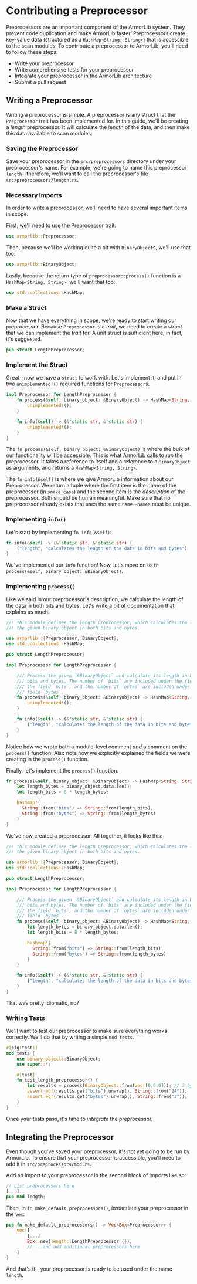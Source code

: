 # Contributing a Preprocessor

Preprocessors are an important component of the ArmorLib system. They prevent code duplication and make ArmorLib faster. Preprocessors create key-value data (structured as a `HashMap<String, String>`) that is accessible to the scan modules. To contribute a preprocessor to ArmorLib, you'll need to follow these steps:

- Write your preprocessor
- Write comprehensive tests for your preprocessor
- Integrate your preprocessor in the ArmorLib architecture
- Submit a pull request

## Writing a Preprocessor

Writing a preprocessor is simple. A preprocessor is any struct that the `Preprocessor` trait has been implemented for. In this guide, we'll be creating a _length_ preprocessor. It will calculate the length of the data, and then make this data available to scan modules.

### Saving the Preprocessor

Save your preprocessor in the `src/preprocessors` directory under your preprocessor's name. For example, we're going to name this preprocessor `length`--therefore, we'll want to call the preprocessor's file `src/preprocessors/length.rs`.

### Necessary Imports

In order to write a preprocessor, we'll need to have several important items in scope.

First, we'll need to use the Preprocessor trait:

```rust
use armorlib::Preprocessor;
```

Then, because we'll be working quite a bit with `BinaryObject`s, we'll use that too:

```rust
use armorlib::BinaryObject;
```

Lastly, because the return type of `preprocessor::process()` function is a `HashMap<String, String>`, we'll want that too:

```rust
use std::collections::HashMap;
```

### Make a Struct

Now that we have everything in scope, we're ready to start writing our preprocessor. Because `Preprocessor` is a _trait_, we need to create a _struct_ that we can implement the _trait_ for. A unit struct is sufficient here; in fact, it's suggested.

```rust
pub struct LengthPreprocessor;
```

### Implement the Struct

Great--now we have a `struct` to work with. Let's implement it, and put in two `unimplemented!()` required functions for `Preprocessor`s.

```rust
impl Preprocessor for LengthPreprocessor {
    fn process(&self, binary_object: &BinaryObject) -> HashMap<String, String> {
        unimplemented!();
    }

    fn info(&self) -> (&'static str, &'static str) {
        unimplemented!();
    }
}
```

The `fn process(&self, binary_object: &BinaryObject)` is where the bulk of our functionality will be accessible. This is what ArmorLib calls to _run_ the preprocessor. It takes a reference to itself and a reference to a `BinaryObject` as arguments, and returns a `HashMap<String, String>`.

The `fn info(&self)` is where we give ArmorLib information about our Preprocessor. We return a tuple where the first item is the _name_ of the preprocessor (in `snake_case`) and the second item is the _description_ of the preprocessor. Both should be human meaningful. Make sure that no preprocessor already exists that uses the same `name`--`name`s must be unique.

### Implementing `info()`

Let's start by implementing `fn info(&self)`:

```rust
fn info(&self) -> (&'static str, &'static str) {
    ("length", "calculates the length of the data in bits and bytes")
}
```

We've implemented our `info` function! Now, let's move on to `fn process(&self, binary_object: &BinaryObject)`.

### Implementing `process()`

Like we said in our preprocessor's description, we calculate the length of the data in both bits and bytes. Let's write a bit of documentation that explains as much.

```rust
//! This module defines the length preprocessor, which calculates the length of
//! the given binary object in both bits and bytes.

use armorlib::{Preprocessor, BinaryObject};
use std::collections::HashMap;

pub struct LengthPreprocessor;

impl Preprocessor for LengthPreprocessor {

    /// Process the given `&BinaryObject` and calculate its length in both
    /// bits and bytes. The number of `bits` are included under the field
    /// the field `bits`, and the number of `bytes` are included under the
    /// field `bytes`.
    fn process(&self, binary_object: &BinaryObject) -> HashMap<String, String> {
        unimplemented!();
    }

    fn info(&self) -> (&'static str, &'static str) {
        ("length", "calculates the length of the data in bits and bytes")
    }
}
```

Notice how we wrote both a module-level comment _and_ a comment on the `process()` function. Also note how we explicitly explained the fields we were creating in the `process()` function.

Finally, let's implement the `process()` function.

```rust
fn process(&self, binary_object: &BinaryObject) -> HashMap<String, String> {
    let length_bytes = binary_object.data.len();
    let length_bits = 8 * length_bytes;

    hashmap!{
      String::from("bits") => String::from(length_bits),
      String::from("bytes") => String::from(length_bytes)
    }
}
```

We've now created a preprocessor. All together, it looks like this:

```rust
//! This module defines the length preprocessor, which calculates the length of
//! the given binary object in both bits and bytes.

use armorlib::{Preprocessor, BinaryObject};
use std::collections::HashMap;

pub struct LengthPreprocessor;

impl Preprocessor for LengthPreprocessor {

    /// Process the given `&BinaryObject` and calculate its length in both
    /// bits and bytes. The number of `bits` are included under the field
    /// the field `bits`, and the number of `bytes` are included under the
    /// field `bytes`.
    fn process(&self, binary_object: &BinaryObject) -> HashMap<String, String> {
        let length_bytes = binary_object.data.len();
        let length_bits = 8 * length_bytes;

        hashmap!{
          String::from("bits") => String::from(length_bits),
          String::from("bytes") => String::from(length_bytes)
        }
    }

    fn info(&self) -> (&'static str, &'static str) {
        ("length", "calculates the length of the data in bits and bytes")
    }
}
```

That was pretty idiomatic, no?

### Writing Tests

We'll want to test our preprocessor to make sure everything works correctly. We'll do that by writing a simple `mod tests`.

```rust
#[cfg(test)]
mod tests {
    use binary_object::BinaryObject;
    use super::*;

    #[test]
    fn test_length_preprocessor() {
        let results = process(BinaryObject::from(vec![0,0,0])); // 3 bytes, 24 bits
        assert_eq!(results.get("bits").unwrap(), String::from("24"));
        assert_eq!(results.get("bytes").unwrap(), String::from("3"));
    }
}
```

Once your tests pass, it's time to _integrate_ the preprocessor.

## Integrating the Preprocessor

Even though you've saved your preprocessor, it's not yet going to be run by ArmorLib. To ensure that your preprocessor is accessible, you'll need to add it in `src/preprocessors/mod.rs`.

Add an import to your preprocessor in the second block of imports like so:

```rust
// List preprocessors here
[...]
pub mod length;
```

Then, in `fn make_default_preprocessors()`, instantiate your preprocessor in the `vec`:

```rust
pub fn make_default_preprocessors() -> Vec<Box<Preprocessor>> {
    vec![
        [...]
        Box::new(length::LengthPreprocessor {}),
        // ...and add additional preprocessors here
    ]
}
```

And that's it—your preprocessor is ready to be used under the name `length`.
